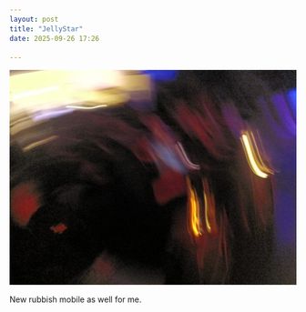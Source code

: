 ```yaml
---
layout: post
title: "JellyStar"
date: 2025-09-26 17:26

---
```

![jellystar](/images/fragments/jellystar.jpeg)

New rubbish mobile as well for me.
